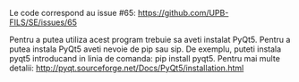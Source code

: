 Le code correspond au issue #65: https://github.com/UPB-FILS/SE/issues/65 

Pentru a putea utiliza acest program trebuie sa aveti instalat PyQt5. Pentru a putea instala PyQt5 aveti nevoie de pip sau sip. 
De exemplu, puteti instala pyqt5 introducand in linia de comanda: pip install pyqt5. 
Pentru mai multe detalii: http://pyqt.sourceforge.net/Docs/PyQt5/installation.html
